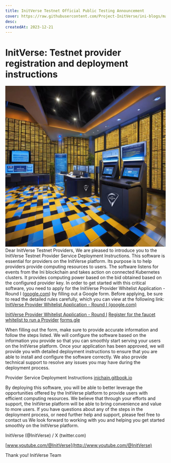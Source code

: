 ```yaml
---
title: InitVerse Testnet Official Public Testing Announcement
cover: https://raw.githubusercontent.com/Project-InitVerse/ini-blogs/main/blogs/resources/images/20231221003.png
desc:
createdAt: 2023-12-21
---
```

# InitVerse: Testnet provider registration and deployment instructions
![image](https://raw.githubusercontent.com/Project-InitVerse/ini-blogs/main/blogs/resources/images/20231221003.png)
Dear InitVerse Testnet Providers, We are pleased to introduce you to the InitVerse Testnet Provider Service Deployment Instructions. This software is essential for providers on the InitVerse platform. Its purpose is to help providers provide computing resources to users. The software listens for events from the Ini blockchain and takes action on connected Kubernetes clusters. It provides computing power based on the bid obtained based on the configured provider key.
In order to get started with this critical software, you need to apply for the InitVerse Provider Whitelist Application - Round I ([google.com](google.com)) by filling out a Google form. Before applying, be sure to read the detailed rules carefully, which you can view at the following link:
[InitVerse Provider Whitelist Application - Round I (google.com)](https://docs.google.com/forms/d/e/1FAIpQLSfiDB2kAW8A7aAkt8IdxvtpDLbgp-_nFZU2ZmU1SxktZX3onw/viewform?usp=send_form)


[InitVerse Provider Whitelist Application - Round I](https://forms.gle/RN44CpsWmBa23f369)
[Register for the faucet whitelist to run a Provider](https://forms.gle/RN44CpsWmBa23f369)
[forms.gle](https://forms.gle/RN44CpsWmBa23f369)

When filling out the form, make sure to provide accurate information and follow the steps listed. We will configure the software based on the information you provide so that you can smoothly start serving your users on the InitVerse platform.
Once your application has been approved, we will provide you with detailed deployment instructions to ensure that you are able to install and configure the software correctly. We also provide technical support to resolve any issues you may have during the deployment process.


Provider Service Deployment Instructions
[inichain.gitbook.io](http://inichain.gitbook.io)

By deploying this software, you will be able to better leverage the opportunities offered by the InitVerse platform to provide users with efficient computing resources. We believe that through your efforts and support, the InitVerse platform will be able to bring convenience and value to more users.
If you have questions about any of the steps in the deployment process, or need further help and support, please feel free to contact us We look forward to working with you and helping you get started smoothly on the InitVerse platform.

InitVerse (@InitVerse) / X (twitter.com)


[www.youtube.com/@InitVerse](http://www.youtube.com/@InitVerse)

Thank you!
InitVerse Team